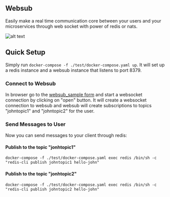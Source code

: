 ## Websub

Easily make a real time communication core between your users and your microservices through web socket with power of redis or nats.

![alt text](https://github.com/mammadmodi/websub/blob/master/architecture.png?raw=true)

## Quick Setup

Simply run ```docker-compose -f ./test/docker-compose.yaml up```.
It will set up a redis instance and a websub instance that listens to port 8379.

### Connect to Websub
In browser go to the [websub_sample form](http://127.0.0.1:8379/socket/form?username=john&topics=johntopic1,johntopic2) and
start a websocket connection by clicking on "open" button.
It will create a websocket connection to websub and websub will create subscriptions to topics "johntopic1" and "johntopic2"
for the user.

### Send Messages to User
Now you can send messages to your client through redis:

#### Publish to the topic "jonhtopic1"

```docker-compose -f ./test/docker-compose.yaml exec redis /bin/sh -c "redis-cli publish johntopic1 hello-john"```

#### Publish to the topic "jonhtopic2"

```docker-compose -f ./test/docker-compose.yaml exec redis /bin/sh -c "redis-cli publish johntopic2 hello-john"```
